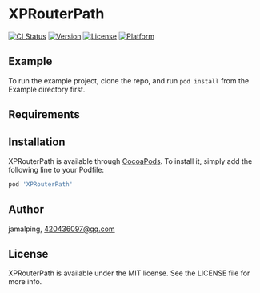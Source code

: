 # XPRouterPath

[![CI Status](https://img.shields.io/travis/jamalping/XPRouterPath.svg?style=flat)](https://travis-ci.org/jamalping/XPRouterPath)
[![Version](https://img.shields.io/cocoapods/v/XPRouterPath.svg?style=flat)](https://cocoapods.org/pods/XPRouterPath)
[![License](https://img.shields.io/cocoapods/l/XPRouterPath.svg?style=flat)](https://cocoapods.org/pods/XPRouterPath)
[![Platform](https://img.shields.io/cocoapods/p/XPRouterPath.svg?style=flat)](https://cocoapods.org/pods/XPRouterPath)

## Example

To run the example project, clone the repo, and run `pod install` from the Example directory first.

## Requirements

## Installation

XPRouterPath is available through [CocoaPods](https://cocoapods.org). To install
it, simply add the following line to your Podfile:

```ruby
pod 'XPRouterPath'
```

## Author

jamalping, 420436097@qq.com

## License

XPRouterPath is available under the MIT license. See the LICENSE file for more info.
